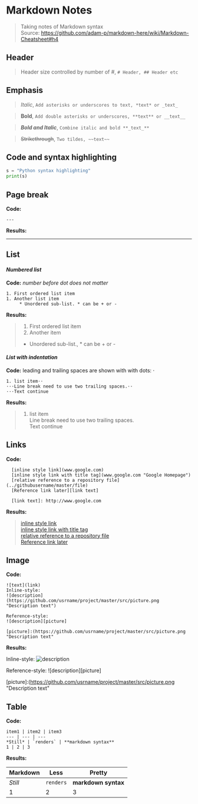 # Markdown Notes
> Taking notes of Markdown syntax    
> Source: https://github.com/adam-p/markdown-here/wiki/Markdown-Cheatsheet#h4
## **Header**
>Header size controlled by number of #, `# Header, ## Header etc`

## __Emphasis__

>*Italic*, `Add asterisks or underscores to text, *text* or _text_`

>**Bold**, `Add double asterisks or underscores, **text** or __text__`

>**_Bold and Italic_**, `Combine italic and bold **_text_**`

>~~Strikethrough~~, `Two tildes, ~~text~~`


## **Code and syntax highlighting**

```python
s = "Python syntax highlighting"
print(s)
```

## **Page break**   

**Code:**
```
---
```
**Results:**

---


## __List__
#### _Numbered list_ 
**Code:** _number before dot does not matter_
```
1. First ordered list item
1. Another list item
     * Unordered sub-list. * can be + or -  
```
**Results:**
>1. First ordered list item
>1. Another item  
  >   * Unordered sub-list., * can be + or -  


#### _List with indentation_

**Code:** leading and trailing spaces are shown with with dots: ⋅
```
1. list item⋅⋅
⋅⋅⋅Line break need to use two trailing spaces.⋅⋅
⋅⋅⋅Text continue 
```
**Results:**
>1. list item  
 Line break need to use two trailing spaces.  
 Text continue
 

## **Links**
**Code:**
```
  [inline style link](www.google.com)  
  [inline style link with title tag](www.google.com "Google Homepage")  
  [relative reference to a repository file](../githubusername/master/file)  
  [Reference link later][link text]
  
  [link text]: http://www.google.com
```  


**Results:**
> [inline style link](www.google.com)  
  [inline style link with title tag](www.google.com "Google Homepage")  
  [relative reference to a repository file](../githubusername/master/file)  
  [Reference link later][link text]
  
  [link text]: http://www.google.com
  

## **Image**

**Code:**
```
![text](link)
Inline-style:
![description](https://github.com/usrname/project/master/src/picture.png "Description text")

Reference-style:
![description][picture]

[picture]:(https://github.com/usrname/project/master/src/picture.png "Description text"
```

**Results:**

Inline-style:
![description](https://github.com/usrname/project/master/src/picture.png "Description text")

Reference-style:
![description][picture]

[picture]:(https://github.com/usrname/project/master/src/picture.png "Description text"

## **Table**

**Code:**
```
item1 | item2 | item3
--- | --- | ---
*Still* | `renders` | **markdown syntax**
1 | 2 | 3
```

**Results:**  

Markdown | Less | Pretty
--- | --- | ---
*Still* | `renders` | **markdown syntax**
1 | 2 | 3

